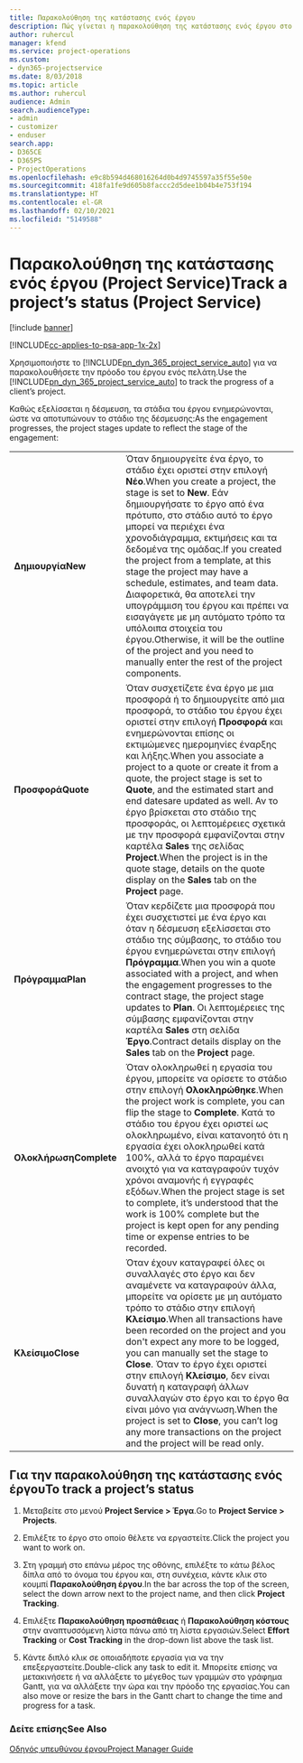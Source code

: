 ```yaml
---
title: Παρακολούθηση της κατάστασης ενός έργου
description: Πώς γίνεται η παρακολούθηση της κατάστασης ενός έργου στο Project Service
author: ruhercul
manager: kfend
ms.service: project-operations
ms.custom:
- dyn365-projectservice
ms.date: 8/03/2018
ms.topic: article
ms.author: ruhercul
audience: Admin
search.audienceType:
- admin
- customizer
- enduser
search.app:
- D365CE
- D365PS
- ProjectOperations
ms.openlocfilehash: e9c8b594d468016264d0b4d9745597a35f55e50e
ms.sourcegitcommit: 418fa1fe9d605b8faccc2d5dee1b04b4e753f194
ms.translationtype: HT
ms.contentlocale: el-GR
ms.lasthandoff: 02/10/2021
ms.locfileid: "5149588"
---
```

# <a name="track-a-projects-status-project-service"></a><span data-ttu-id="b5237-103">Παρακολούθηση της κατάστασης ενός έργου (Project Service)</span><span class="sxs-lookup"><span data-stu-id="b5237-103">Track a project’s status (Project Service)</span></span>

[!include [banner](../includes/psa-now-project-operations.md)]

[!INCLUDE[cc-applies-to-psa-app-1x-2x](../includes/cc-applies-to-psa-app-1x-2x.md)]

<span data-ttu-id="b5237-104">Χρησιμοποιήστε το [!INCLUDE[pn_dyn_365_project_service_auto](../includes/pn-dyn-365-project-service-auto.md)] για να παρακολουθήσετε την πρόοδο του έργου ενός πελάτη.</span><span class="sxs-lookup"><span data-stu-id="b5237-104">Use the [!INCLUDE[pn_dyn_365_project_service_auto](../includes/pn-dyn-365-project-service-auto.md)] to track the progress of a client’s project.</span></span>  

<span data-ttu-id="b5237-105">Καθώς εξελίσσεται η δέσμευση, τα στάδια του έργου ενημερώνονται, ώστε να αποτυπώνουν το στάδιο της δέσμευσης:</span><span class="sxs-lookup"><span data-stu-id="b5237-105">As the engagement progresses, the project stages update to reflect the stage of the engagement:</span></span>  


|              |                                                                                                                                                                                                                                                                                                  |
|--------------|--------------------------------------------------------------------------------------------------------------------------------------------------------------------------------------------------------------------------------------------------------------------------------------------------|
|   <span data-ttu-id="b5237-106">**Δημιουργία**</span><span class="sxs-lookup"><span data-stu-id="b5237-106">**New**</span></span>    | <span data-ttu-id="b5237-107">Όταν δημιουργείτε ένα έργο, το στάδιο έχει οριστεί στην επιλογή **Νέο**.</span><span class="sxs-lookup"><span data-stu-id="b5237-107">When you create a project, the stage is set to **New**.</span></span> <span data-ttu-id="b5237-108">Εάν δημιουργήσατε το έργο από ένα πρότυπο, στο στάδιο αυτό το έργο μπορεί να περιέχει ένα χρονοδιάγραμμα, εκτιμήσεις και τα δεδομένα της ομάδας.</span><span class="sxs-lookup"><span data-stu-id="b5237-108">If you created the project from a template, at this stage the project may have a schedule, estimates, and team data.</span></span> <span data-ttu-id="b5237-109">Διαφορετικά, θα αποτελεί την υπογράμμιση του έργου και πρέπει να εισαγάγετε με μη αυτόματο τρόπο τα υπόλοιπα στοιχεία του έργου.</span><span class="sxs-lookup"><span data-stu-id="b5237-109">Otherwise, it will be the outline of the project and you need to manually enter the rest of the project components.</span></span> |
|  <span data-ttu-id="b5237-110">**Προσφορά**</span><span class="sxs-lookup"><span data-stu-id="b5237-110">**Quote**</span></span>   |      <span data-ttu-id="b5237-111">Όταν συσχετίζετε ένα έργο με μια προσφορά ή το δημιουργείτε από μια προσφορά, το στάδιο του έργου έχει οριστεί στην επιλογή **Προσφορά** και ενημερώνονται επίσης οι εκτιμώμενες ημερομηνίες έναρξης και λήξης.</span><span class="sxs-lookup"><span data-stu-id="b5237-111">When you associate a project to a quote or create it from a quote, the project stage is set to **Quote**, and the estimated start and end datesare updated as well.</span></span> <span data-ttu-id="b5237-112">Αν το έργο βρίσκεται στο στάδιο της προσφοράς, οι λεπτομέρειες σχετικά με την προσφορά εμφανίζονται στην καρτέλα **Sales** της σελίδας **Project**.</span><span class="sxs-lookup"><span data-stu-id="b5237-112">When the project is in the quote stage, details on the quote display on the **Sales** tab on the **Project** page.</span></span>      |
|   <span data-ttu-id="b5237-113">**Πρόγραμμα**</span><span class="sxs-lookup"><span data-stu-id="b5237-113">**Plan**</span></span>   |                                     <span data-ttu-id="b5237-114">Όταν κερδίζετε μια προσφορά που έχει συσχετιστεί με ένα έργο και όταν η δέσμευση εξελίσσεται στο στάδιο της σύμβασης, το στάδιο του έργου ενημερώνεται στην επιλογή **Πρόγραμμα**.</span><span class="sxs-lookup"><span data-stu-id="b5237-114">When you win a quote associated with a project, and when the engagement progresses to the contract stage, the project stage updates to **Plan**.</span></span> <span data-ttu-id="b5237-115">Οι λεπτομέρειες της σύμβασης εμφανίζονται στην καρτέλα **Sales** στη σελίδα **Έργο**.</span><span class="sxs-lookup"><span data-stu-id="b5237-115">Contract details display on the **Sales** tab on the **Project** page.</span></span>                                      |
| <span data-ttu-id="b5237-116">**Ολοκλήρωση**</span><span class="sxs-lookup"><span data-stu-id="b5237-116">**Complete**</span></span> |                    <span data-ttu-id="b5237-117">Όταν ολοκληρωθεί η εργασία του έργου, μπορείτε να ορίσετε το στάδιο στην επιλογή **Ολοκληρώθηκε**.</span><span class="sxs-lookup"><span data-stu-id="b5237-117">When the project work is complete, you can flip the stage to **Complete**.</span></span> <span data-ttu-id="b5237-118">Κατά το στάδιο του έργου έχει οριστεί ως ολοκληρωμένο, είναι κατανοητό ότι η εργασία έχει ολοκληρωθεί κατά 100%, αλλά το έργο παραμένει ανοιχτό για να καταγραφούν τυχόν χρόνοι αναμονής ή εγγραφές εξόδων.</span><span class="sxs-lookup"><span data-stu-id="b5237-118">When the project stage is set to complete, it’s understood that the work is 100% complete but the project is kept open for any pending time or expense entries to be recorded.</span></span>                     |
|  <span data-ttu-id="b5237-119">**Κλείσιμο**</span><span class="sxs-lookup"><span data-stu-id="b5237-119">**Close**</span></span>   |           <span data-ttu-id="b5237-120">Όταν έχουν καταγραφεί όλες οι συναλλαγές στο έργο και δεν αναμένετε να καταγραφούν άλλα, μπορείτε να ορίσετε με μη αυτόματο τρόπο το στάδιο στην επιλογή **Κλείσιμο**.</span><span class="sxs-lookup"><span data-stu-id="b5237-120">When all transactions have been recorded on the project and you don't expect any more to be logged, you can manually set the stage to **Close**.</span></span> <span data-ttu-id="b5237-121">Όταν το έργο έχει οριστεί στην επιλογή **Κλείσιμο**, δεν είναι δυνατή η καταγραφή άλλων συναλλαγών στο έργο και το έργο θα είναι μόνο για ανάγνωση.</span><span class="sxs-lookup"><span data-stu-id="b5237-121">When the project is set to **Close**, you can’t log any more transactions on the project and the project will be read only.</span></span>           |

## <a name="to-track-a-projects-status"></a><span data-ttu-id="b5237-122">Για την παρακολούθηση της κατάστασης ενός έργου</span><span class="sxs-lookup"><span data-stu-id="b5237-122">To track a project’s status</span></span>  

1.  <span data-ttu-id="b5237-123">Μεταβείτε στο μενού **Project Service > Έργα**.</span><span class="sxs-lookup"><span data-stu-id="b5237-123">Go to **Project Service > Projects**.</span></span>  

2.  <span data-ttu-id="b5237-124">Επιλέξτε το έργο στο οποίο θέλετε να εργαστείτε.</span><span class="sxs-lookup"><span data-stu-id="b5237-124">Click the project you want to work on.</span></span>  

3.  <span data-ttu-id="b5237-125">Στη γραμμή στο επάνω μέρος της οθόνης, επιλέξτε το κάτω βέλος δίπλα από το όνομα του έργου και, στη συνέχεια, κάντε κλικ στο κουμπί **Παρακολούθηση έργου**.</span><span class="sxs-lookup"><span data-stu-id="b5237-125">In the bar across the top of the screen, select the down arrow next to the project name, and then click **Project Tracking**.</span></span>  

4.  <span data-ttu-id="b5237-126">Επιλέξτε **Παρακολούθηση προσπάθειας** ή **Παρακολούθηση κόστους** στην αναπτυσσόμενη λίστα πάνω από τη λίστα εργασιών.</span><span class="sxs-lookup"><span data-stu-id="b5237-126">Select **Effort Tracking** or **Cost Tracking** in the drop-down list above the task list.</span></span>  

5.  <span data-ttu-id="b5237-127">Κάντε διπλό κλικ σε οποιαδήποτε εργασία για να την επεξεργαστείτε.</span><span class="sxs-lookup"><span data-stu-id="b5237-127">Double-click any task to edit it.</span></span> <span data-ttu-id="b5237-128">Μπορείτε επίσης να μετακινήσετε ή να αλλάξετε το μέγεθος των γραμμών στο γράφημα Gantt, για να αλλάξετε την ώρα και την πρόοδο της εργασίας.</span><span class="sxs-lookup"><span data-stu-id="b5237-128">You can also move or resize the bars in the Gantt chart to change the time and progress for a task.</span></span>  

### <a name="see-also"></a><span data-ttu-id="b5237-129">Δείτε επίσης</span><span class="sxs-lookup"><span data-stu-id="b5237-129">See Also</span></span>  
 [<span data-ttu-id="b5237-130">Οδηγός υπευθύνου έργου</span><span class="sxs-lookup"><span data-stu-id="b5237-130">Project Manager Guide</span></span>](../psa/project-manager-guide.md)
